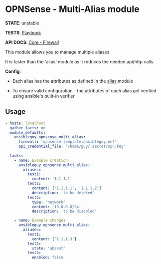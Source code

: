# OPNSense - Multi-Alias module

**STATE**: unstable

**TESTS**: [Playbook](https://github.com/ansibleguy/collection_opnsense/blob/stable/tests/multi_alias.yml)

**API DOCS**: [Core - Firewall](https://docs.opnsense.org/development/api/core/firewall.html)

This module allows you to manage multiple aliases.

It is faster than the 'alias' module as it reduces the needed api/http calls.

**Config**:

- Each alias has the attributes as defined in the [alias](https://github.com/ansibleguy/collection_opnsense/blob/stable/docs/use_alias.md) module

- To ensure valid configuration - the attributes of each alias get verified using ansible's built-in verifier

## Usage

```yaml
- hosts: localhost
  gather_facts: no
  module_defaults:
    ansibleguy.opnsense.multi_alias:
      firewall: 'opnsense.template.ansibleguy.net'
      api_credential_file: '/home/guy/.secret/opn.key'
  
  tasks:
    - name: Example creation
      ansibleguy.opnsense.multi_alias:
        aliases:
          test1:
            content: '1.1.1.1'
          test2:
            content: ['1.1.1.1', '1.1.1.2']
            description: 'to be deleted'
          test3:
            type: 'network'
            content: '10.0.0.0/24'
            description: 'to be disabled'

    - name: Example changes
      ansibleguy.opnsense.multi_alias:
        aliases:
          test1:
            content: ['1.1.1.3']
          test2:
            state: 'absent'
          test3:
            enabled: false
```
